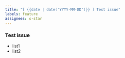 ```yaml
---
title: "[ {{date | date('YYYY-MM-DD')}} ] Test issue"
labels: feature
assignees: o-star
---
```


### Test issue

- list1
- list2

